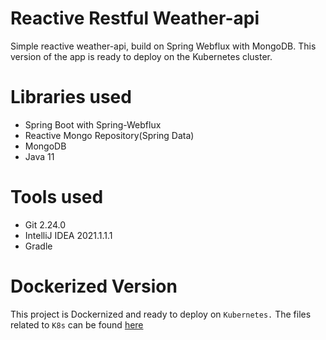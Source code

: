 # Reactive Restful Weather-api
Simple reactive weather-api, build on Spring Webflux with MongoDB. This version of the app is ready to deploy on the Kubernetes cluster.

# Libraries used

* Spring Boot with Spring-Webflux
* Reactive Mongo Repository(Spring Data)
* MongoDB
* Java 11

# Tools used
* Git 2.24.0
* IntelliJ IDEA 2021.1.1.1
* Gradle

# Dockerized Version
This project is Dockernized and ready to deploy on `Kubernetes.` The files related to `K8s` can be found [here](/src/main/resources/)

